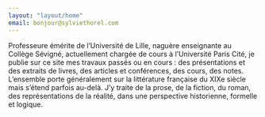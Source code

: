 ```yaml
---
layout: "layout/home"
email: bonjour@sylviethorel.com
---
```


Professeure émérite de l’Université de Lille, naguère enseignante au Collège Sévigné, actuellement chargée de cours à l’Université Paris Cité, je publie sur ce site mes travaux passés ou en cours : des présentations et des extraits de livres, des articles et conférences, des cours, des notes. L’ensemble porte généralement sur la littérature française du XIXe siècle mais s’étend parfois au-delà. J’y traite de la prose, de la fiction, du roman, des représentations de la réalité, dans une perspective historienne, formelle et logique.
